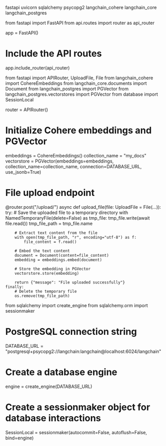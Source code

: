 fastapi
uvicorn
sqlalchemy
psycopg2
langchain_cohere
langchain_core
langchain_postgres


from fastapi import FastAPI
from api.routes import router as api_router

app = FastAPI()

# Include the API routes
app.include_router(api_router)


from fastapi import APIRouter, UploadFile, File
from langchain_cohere import CohereEmbeddings
from langchain_core.documents import Document
from langchain_postgres import PGVector
from langchain_postgres.vectorstores import PGVector
from database import SessionLocal

router = APIRouter()

# Initialize Cohere embeddings and PGVector
embeddings = CohereEmbeddings()
collection_name = "my_docs"
vectorstore = PGVector(embeddings=embeddings, collection_name=collection_name, connection=DATABASE_URL, use_jsonb=True)

# File upload endpoint
@router.post("/upload/")
async def upload_file(file: UploadFile = File(...)):
    try:
        # Save the uploaded file to a temporary directory
        with NamedTemporaryFile(delete=False) as tmp_file:
            tmp_file.write(await file.read())
            tmp_file_path = tmp_file.name

        # Extract text content from the file
        with open(tmp_file_path, "r", encoding="utf-8") as f:
            file_content = f.read()

        # Embed the text content
        document = Document(content=file_content)
        embedding = embeddings.embed(document)

        # Store the embedding in PGVector
        vectorstore.store(embedding)

        return {"message": "File uploaded successfully"}
    finally:
        # Delete the temporary file
        os.remove(tmp_file_path)



from sqlalchemy import create_engine
from sqlalchemy.orm import sessionmaker

# PostgreSQL connection string
DATABASE_URL = "postgresql+psycopg2://langchain:langchain@localhost:6024/langchain"

# Create a database engine
engine = create_engine(DATABASE_URL)

# Create a sessionmaker object for database interactions
SessionLocal = sessionmaker(autocommit=False, autoflush=False, bind=engine)
